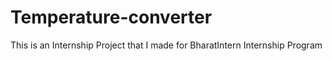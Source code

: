 # Temperature-converter
This is an Internship Project that I made for BharatIntern Internship Program
